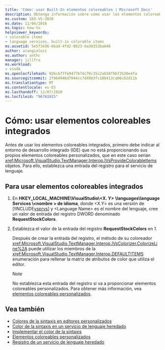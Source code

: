 ```yaml
---
title: 'Cómo: usar Built-In elementos coloreables | Microsoft Docs'
description: Obtenga información sobre cómo usar los elementos coloreables integrados en el entorno de desarrollo integrado (IDE) de Visual Studio para su servicio de lenguaje.
ms.custom: SEO-VS-2020
ms.date: 11/04/2016
ms.topic: how-to
helpviewer_keywords:
- colorable items
- language services, built-in colorable items
ms.assetid: 5e5f3436-6bad-4fd2-8823-6a30353ba648
author: acangialosi
ms.author: anthc
manager: jillfra
ms.workload:
- vssdk
ms.openlocfilehash: 926cb77fe9477b7dc78c35c2ab58f9b73530e4fa
ms.sourcegitcommit: 2f964946d7044cc7d49b3fc10b413ca06cb2d11b
ms.translationtype: MT
ms.contentlocale: es-ES
ms.lasthandoff: 12/07/2020
ms.locfileid: "96761015"
---
```

# <a name="how-to-use-built-in-colorable-items"></a>Cómo: usar elementos coloreables integrados
Antes de usar los elementos coloreables integrados, primero debe indicar al entorno de desarrollo integrado (IDE) que no está proporcionando sus propios elementos coloreables personalizados, que en este caso serían <xref:Microsoft.VisualStudio.TextManager.Interop.IVsProvideColorableItems> objetos. Para ello, establezca una entrada del registro para el servicio de lenguaje.

## <a name="to-use-built-in-colorable-items"></a>Para usar elementos coloreables integrados

1. En **HKEY_LOCAL_MACHINE\VisualStudio\\<X. Y> \languages\language Services \\<nombre \> de idioma**, donde \<X.Y> es una versión de [!INCLUDE[vsprvs](../../code-quality/includes/vsprvs_md.md)] y \<Language Name> es el nombre del lenguaje, cree un valor de entrada del registro DWORD denominado **RequestStockColors**.

2. Establezca el valor de la entrada del registro **RequestStockColors** en *1*.

    Después de crear la entrada del registro, el método de su coloreador <xref:Microsoft.VisualStudio.TextManager.Interop.IVsColorizer.ColorizeLine%2A> puede utilizar los miembros de la <xref:Microsoft.VisualStudio.TextManager.Interop.DEFAULTITEMS> enumeración para rellenar la matriz de atributos de color que utiliza el editor.

   > [!NOTE]
   > No establezca esta entrada del registro si va a proporcionar elementos coloreables personalizados. Para obtener más información, vea [elementos coloreables personalizados](../../extensibility/internals/custom-colorable-items.md).

## <a name="see-also"></a>Vea también
- [Colores de la sintaxis en editores personalizados](../../extensibility/syntax-coloring-in-custom-editors.md)
- [Color de la sintaxis en un servicio de lenguaje heredado](../../extensibility/internals/syntax-coloring-in-a-legacy-language-service.md)
- [Implementar el color de la sintaxis](../../extensibility/internals/implementing-syntax-coloring.md)
- [Elementos coloreables personalizados](../../extensibility/internals/custom-colorable-items.md)
- [Registro de un servicio de lenguaje heredado](../../extensibility/internals/registering-a-legacy-language-service2.md)
